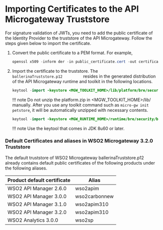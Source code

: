 # Importing Certificates to the API Microgateway Truststore

For signature validation of JWTs, you need to add the public certificate of the Identity Provider to the truststore of the API Microgateway. Follow the steps given below to import the certificate.

1.  Convert the public certificate to a PEM format. For example,

    ``` java
    openssl x509 -inform der -in public_certificate.cert -out certificate.pem
    ```

2.  Import the certificate to the truststore. The `           ballerinaTruststore.p12          ` resides in the generated distribution of the API Microgateway runtime and toolkit in the following locations.

    ``` java
    keytool -import -keystore <MGW_TOOLKIT_HOME>/lib/platform/bre/security/ballerinaTruststore.p12 -alias wso2carbonjwt -file certificate.pem
    ```
    
    !!! note
        Do not unzip the platform.zip in <MGW_TOOLKIT_HOME>/lib/ manually. After you use any toolkit command such as `micro-gw init petstore`, it will be automatically unzipped with necessary contents.

    ``` java
    keytool -import -keystore <MGW_RUNTIME_HOME>/runtime/bre/security/ballerinaTruststore.p12 -alias wso2carbonjwt -file certificate.pem
    ```

    !!! note
        Use the keytool that comes in JDK 8u60 or later.

### Default Certificates and aliases in WSO2 Microgateway 3.2.0 Truststore

The default truststore of WSO2 Microgateway ballerinaTruststore.p12 already contains default public certificates of the following products under the following aliases.

| Product default certificate | Alias         |
|-----------------------------|---------------|
| WSO2 API Manager 2.6.0      | wso2apim      |
| WSO2 API Manager 3.0.0      | wso2carbonnew |
| WSO2 API Manager 3.1.0      | wso2apim310   |
| WSO2 API Manager 3.2.0      | wso2apim310   |
| WSO2 Analytics 3.0.0        | wso2sp        |


